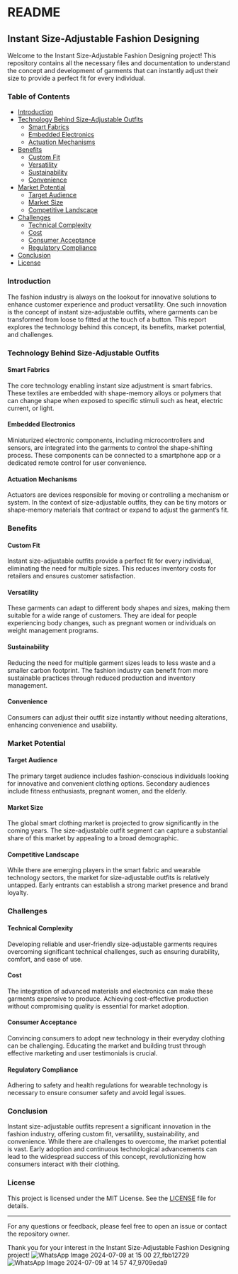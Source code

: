 # README

## Instant Size-Adjustable Fashion Designing

Welcome to the Instant Size-Adjustable Fashion Designing project! This repository contains all the necessary files and documentation to understand the concept and development of garments that can instantly adjust their size to provide a perfect fit for every individual. 

### Table of Contents

- [Introduction](#introduction)
- [Technology Behind Size-Adjustable Outfits](#technology-behind-size-adjustable-outfits)
  - [Smart Fabrics](#smart-fabrics)
  - [Embedded Electronics](#embedded-electronics)
  - [Actuation Mechanisms](#actuation-mechanisms)
- [Benefits](#benefits)
  - [Custom Fit](#custom-fit)
  - [Versatility](#versatility)
  - [Sustainability](#sustainability)
  - [Convenience](#convenience)
- [Market Potential](#market-potential)
  - [Target Audience](#target-audience)
  - [Market Size](#market-size)
  - [Competitive Landscape](#competitive-landscape)
- [Challenges](#challenges)
  - [Technical Complexity](#technical-complexity)
  - [Cost](#cost)
  - [Consumer Acceptance](#consumer-acceptance)
  - [Regulatory Compliance](#regulatory-compliance)
- [Conclusion](#conclusion)
- [License](#license)

### Introduction

The fashion industry is always on the lookout for innovative solutions to enhance customer experience and product versatility. One such innovation is the concept of instant size-adjustable outfits, where garments can be transformed from loose to fitted at the touch of a button. This report explores the technology behind this concept, its benefits, market potential, and challenges.

### Technology Behind Size-Adjustable Outfits

#### Smart Fabrics

The core technology enabling instant size adjustment is smart fabrics. These textiles are embedded with shape-memory alloys or polymers that can change shape when exposed to specific stimuli such as heat, electric current, or light.

#### Embedded Electronics

Miniaturized electronic components, including microcontrollers and sensors, are integrated into the garments to control the shape-shifting process. These components can be connected to a smartphone app or a dedicated remote control for user convenience.

#### Actuation Mechanisms

Actuators are devices responsible for moving or controlling a mechanism or system. In the context of size-adjustable outfits, they can be tiny motors or shape-memory materials that contract or expand to adjust the garment’s fit.

### Benefits

#### Custom Fit

Instant size-adjustable outfits provide a perfect fit for every individual, eliminating the need for multiple sizes. This reduces inventory costs for retailers and ensures customer satisfaction.

#### Versatility

These garments can adapt to different body shapes and sizes, making them suitable for a wide range of customers. They are ideal for people experiencing body changes, such as pregnant women or individuals on weight management programs.

#### Sustainability

Reducing the need for multiple garment sizes leads to less waste and a smaller carbon footprint. The fashion industry can benefit from more sustainable practices through reduced production and inventory management.

#### Convenience

Consumers can adjust their outfit size instantly without needing alterations, enhancing convenience and usability.

### Market Potential

#### Target Audience

The primary target audience includes fashion-conscious individuals looking for innovative and convenient clothing options. Secondary audiences include fitness enthusiasts, pregnant women, and the elderly.

#### Market Size

The global smart clothing market is projected to grow significantly in the coming years. The size-adjustable outfit segment can capture a substantial share of this market by appealing to a broad demographic.

#### Competitive Landscape

While there are emerging players in the smart fabric and wearable technology sectors, the market for size-adjustable outfits is relatively untapped. Early entrants can establish a strong market presence and brand loyalty.

### Challenges

#### Technical Complexity

Developing reliable and user-friendly size-adjustable garments requires overcoming significant technical challenges, such as ensuring durability, comfort, and ease of use.

#### Cost

The integration of advanced materials and electronics can make these garments expensive to produce. Achieving cost-effective production without compromising quality is essential for market adoption.

#### Consumer Acceptance

Convincing consumers to adopt new technology in their everyday clothing can be challenging. Educating the market and building trust through effective marketing and user testimonials is crucial.

#### Regulatory Compliance

Adhering to safety and health regulations for wearable technology is necessary to ensure consumer safety and avoid legal issues.

### Conclusion

Instant size-adjustable outfits represent a significant innovation in the fashion industry, offering custom fit, versatility, sustainability, and convenience. While there are challenges to overcome, the market potential is vast. Early adoption and continuous technological advancements can lead to the widespread success of this concept, revolutionizing how consumers interact with their clothing.

### License

This project is licensed under the MIT License. See the [LICENSE](LICENSE) file for details.

---

For any questions or feedback, please feel free to open an issue or contact the repository owner.

Thank you for your interest in the Instant Size-Adjustable Fashion Designing project!
![WhatsApp Image 2024-07-09 at 15 00 27_fbb12729](https://github.com/malli13193/make_outfits_comfortable/assets/115869610/24dfff4e-780b-438b-a9f7-0ae7f8563d06)
![WhatsApp Image 2024-07-09 at 14 57 47_9709eda9](https://github.com/malli13193/make_outfits_comfortable/assets/115869610/cbb3aa3d-dbea-4ae0-9644-42b9672839cd)
